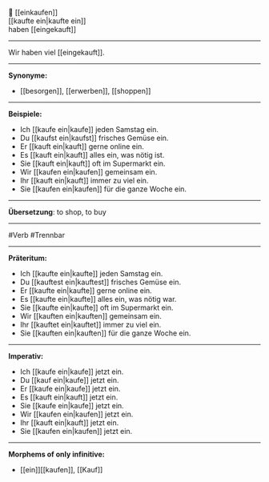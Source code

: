 🛒 [[einkaufen]]  
[[kaufte ein|kaufte ein]]  
haben [[eingekauft]]

---
Wir haben viel [[eingekauft]].

---

**Synonyme:**

- [[besorgen]], [[erwerben]], [[shoppen]]

---

**Beispiele:**

- Ich [[kaufe ein|kaufe]] jeden Samstag ein.
- Du [[kaufst ein|kaufst]] frisches Gemüse ein.
- Er [[kauft ein|kauft]] gerne online ein.
- Es [[kauft ein|kauft]] alles ein, was nötig ist.
- Sie [[kauft ein|kauft]] oft im Supermarkt ein.
- Wir [[kaufen ein|kaufen]] gemeinsam ein.
- Ihr [[kauft ein|kauft]] immer zu viel ein.
- Sie [[kaufen ein|kaufen]] für die ganze Woche ein.

---

**Übersetzung**:
to shop, to buy

---
 #Verb  #Trennbar

---

**Präteritum:**

- Ich [[kaufte ein|kaufte]] jeden Samstag ein.
- Du [[kauftest ein|kauftest]] frisches Gemüse ein.
- Er [[kaufte ein|kaufte]] gerne online ein.
- Es [[kaufte ein|kaufte]] alles ein, was nötig war.
- Sie [[kaufte ein|kaufte]] oft im Supermarkt ein.
- Wir [[kauften ein|kauften]] gemeinsam ein.
- Ihr [[kauftet ein|kauftet]] immer zu viel ein.
- Sie [[kauften ein|kauften]] für die ganze Woche ein.

---

**Imperativ:**

- Ich [[kaufe ein|kaufe]] jetzt ein.
- Du [[kauf ein|kaufe]] jetzt ein.
- Er [[kaufe ein|kaufe]] jetzt ein.
- Es [[kauft ein|kauft]] jetzt ein.
- Sie [[kaufe ein|kaufe]] jetzt ein.
- Wir [[kaufen ein|kaufen]] jetzt ein.
- Ihr [[kauft ein|kauft]] jetzt ein.
- Sie [[kaufen ein|kaufen]] jetzt ein.

---

**Morphems of only infinitive:**  
- [[ein]][[kaufen]], [[Kauf]]